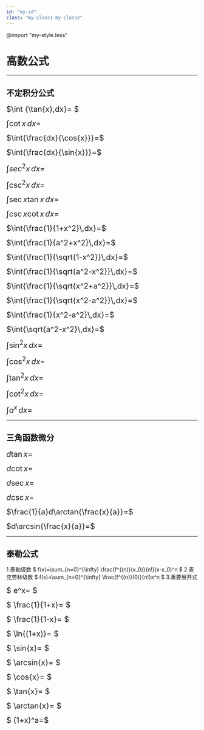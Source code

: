 ```yaml
---
id: "my-id"
class: "my-class1 my-class2"
---
```



@import "my-style.less"

# 高数公式

---
## 不定积分公式


<text style="font-size:20px;">$\int {\tan{x}\,dx}= $</text>

<text style="font-size:20px;">$\int{\cot {x}}\,dx =$</text>

<text style="font-size:20px;">$\int{\frac{dx}{\cos{x}}}=$</text>

<text style="font-size:20px;">$\int{\frac{dx}{\sin{x}}}=$</text>

<text style="font-size:20px;">$\int{sec^2{x}\,dx}=$</text>

<text style="font-size:20px;">$\int {\csc^2{x}\,dx}=$</text>

<text style="font-size:20px;">$\int {\sec{x}\tan{x}\,dx}=$</text>

<text style="font-size:20px;">$\int{\csc{x}\cot{x}\,dx}=$</text>

<text style="font-size:20px;">$\int{\frac{1}{1+x^2}\,dx}=$</text>

<text style="font-size:20px;">$\int{\frac{1}{a^2+x^2}\,dx}=$</text>

<text style="font-size:20px;">$\int{\frac{1}{\sqrt{1-x^2}}\,dx}=$</text>

<text style="font-size:20px;">$\int{\frac{1}{\sqrt{a^2-x^2}}\,dx}=$</text>

<text style="font-size:20px;">$\int{\frac{1}{\sqrt{x^2+a^2}}\,dx}=$</text>

<text style="font-size:20px;">$\int{\frac{1}{\sqrt{x^2-a^2}}\,dx}=$</text>

<text style="font-size:20px;">$\int{\frac{1}{x^2-a^2}\,dx}=$</text>

<text style="font-size:20px;">$\int{\sqrt{a^2-x^2}\,dx}=$</text>

<text style="font-size:20px;">$\int{\sin^2{x}\,dx}=$</text>

<text style="font-size:20px;">$\int{\cos^2{x}\,dx}=$</text>

<text style="font-size:20px;">$\int{\tan^2{x}\,dx}=$</text>

<text style="font-size:20px;">$\int{\cot^2{x}\,dx}=$</text>

<text style="font-size:20px;">$\int{a^x\,dx}=$</text>

---

## 三角函数微分 

<text style="font-size:20px;">$d\tan{x}=$</text>

<text style="font-size:20px;">$d\cot{x}=$</text>

<text style="font-size:20px;">$d\sec{x}=$</text>

<text style="font-size:20px;">$d\csc{x}=$</text>

<text style="font-size:20px;">$\frac{1}{a}d\arctan{\frac{x}{a}}=$</text>

<text style="font-size:20px;">$d\arcsin{\frac{x}{a}}=$</text>


---

## 泰勒公式

1.泰勒级数
$ f(x)=\sum_{n=0}^{\infty} \frac{f^{(n)}(x_0)}{n!}(x-x_0)^n $
2.麦克劳林级数
$ f(x)=\sum_{n=0}^{\infty} \frac{f^{(n)}(0)}{n!}x^n $
3.重要展开式


<text style="font-size:20px;">$ e^x= $</text>

<text style="font-size:20px;">$ \frac{1}{1+x}= $</text>

<text style="font-size:20px;">$ \frac{1}{1-x}= $</text>

<text style="font-size:20px;">$ \ln{(1+x)}= $</text>

<text style="font-size:20px;">$ \sin{x}= $</text>

<text style="font-size:20px;">$ \arcsin{x}= $</text>

<text style="font-size:20px;">$ \cos{x}= $</text>

<text style="font-size:20px;">$ \tan{x}= $</text>

<text style="font-size:20px;">$ \arctan{x}= $</text>

<text style="font-size:20px;">$ (1+x)^a=$</text>
